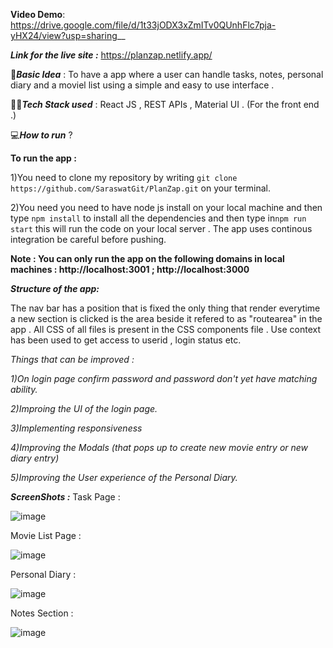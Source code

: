 

**Video Demo**: https://drive.google.com/file/d/1t33jODX3xZmITv0QUnhFlc7pja-yHX24/view?usp=sharing__

***Link for the live site :*** https://planzap.netlify.app/ 

🧠***Basic Idea*** : To have a app where a user can handle tasks, notes, personal diary  and a moviel list using a simple and easy to use interface . 

👨‍💻***Tech Stack used*** : React JS , REST APIs , Material UI . (For the front end .)

💻***How to run*** ?

**To run the app :**

1)You need to clone my repository by writing ```git clone https://github.com/SaraswatGit/PlanZap.git``` on your terminal. 

2)You need you need to have node js install on your local machine and then type ```npm install``` to install all the dependencies and then  type in```npm run start``` this will run the code on your local server . The app uses continous integration be careful before pushing.

**Note : You can only run the app on the following domains in local machines : http://localhost:3001 ; http://localhost:3000** 

***Structure of the app:***

The nav bar has a position that is fixed the only thing that render everytime a new section is clicked is the area beside it refered to as "routearea" in the app . All CSS of all files is present in the CSS components file . Use context has been used to get access to userid , login status etc. 

_Things that can be improved :_ 

_1)On login page confirm password and password don't yet have matching ability._ 

_2)Improing the UI of the login page._ 

_3)Implementing responsiveness_

_4)Improving the Modals (that pops up to create new movie entry or new diary entry)_ 

_5)Improving the User experience of the Personal Diary._ 

***ScreenShots :***
Task Page : 

![image](https://user-images.githubusercontent.com/58114914/151507246-fe2fe20e-b840-4632-a218-d11c1864f647.png)

Movie List Page :

![image](https://user-images.githubusercontent.com/58114914/151507293-f3cec004-9d87-4b8a-909a-da1701a654cc.png)

Personal Diary :

![image](https://user-images.githubusercontent.com/58114914/151507393-c7542115-13f0-4e3f-a975-feffc702a327.png)

Notes Section :

![image](https://user-images.githubusercontent.com/58114914/151507426-e2c5f4bf-9161-4778-b975-0575579def93.png)

